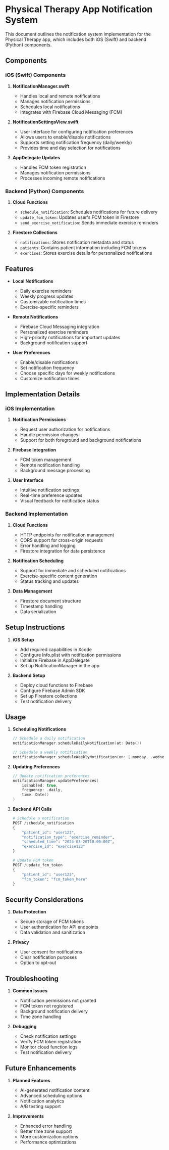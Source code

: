 # Physical Therapy App Notification System

This document outlines the notification system implementation for the Physical Therapy app, which includes both iOS (Swift) and backend (Python) components.

## Components

### iOS (Swift) Components

1. **NotificationManager.swift**
   - Handles local and remote notifications
   - Manages notification permissions
   - Schedules local notifications
   - Integrates with Firebase Cloud Messaging (FCM)

2. **NotificationSettingsView.swift**
   - User interface for configuring notification preferences
   - Allows users to enable/disable notifications
   - Supports setting notification frequency (daily/weekly)
   - Provides time and day selection for notifications

3. **AppDelegate Updates**
   - Handles FCM token registration
   - Manages notification permissions
   - Processes incoming remote notifications

### Backend (Python) Components

1. **Cloud Functions**
   - `schedule_notification`: Schedules notifications for future delivery
   - `update_fcm_token`: Updates user's FCM token in Firestore
   - `send_exercise_notification`: Sends immediate exercise reminders

2. **Firestore Collections**
   - `notifications`: Stores notification metadata and status
   - `patients`: Contains patient information including FCM tokens
   - `exercises`: Stores exercise details for personalized notifications

## Features

- **Local Notifications**
  - Daily exercise reminders
  - Weekly progress updates
  - Customizable notification times
  - Exercise-specific reminders

- **Remote Notifications**
  - Firebase Cloud Messaging integration
  - Personalized exercise reminders
  - High-priority notifications for important updates
  - Background notification support

- **User Preferences**
  - Enable/disable notifications
  - Set notification frequency
  - Choose specific days for weekly notifications
  - Customize notification times

## Implementation Details

### iOS Implementation

1. **Notification Permissions**
   - Request user authorization for notifications
   - Handle permission changes
   - Support for both foreground and background notifications

2. **Firebase Integration**
   - FCM token management
   - Remote notification handling
   - Background message processing

3. **User Interface**
   - Intuitive notification settings
   - Real-time preference updates
   - Visual feedback for notification status

### Backend Implementation

1. **Cloud Functions**
   - HTTP endpoints for notification management
   - CORS support for cross-origin requests
   - Error handling and logging
   - Firestore integration for data persistence

2. **Notification Scheduling**
   - Support for immediate and scheduled notifications
   - Exercise-specific content generation
   - Status tracking and updates

3. **Data Management**
   - Firestore document structure
   - Timestamp handling
   - Data serialization

## Setup Instructions

1. **iOS Setup**
   - Add required capabilities in Xcode
   - Configure Info.plist with notification permissions
   - Initialize Firebase in AppDelegate
   - Set up NotificationManager in the app

2. **Backend Setup**
   - Deploy cloud functions to Firebase
   - Configure Firebase Admin SDK
   - Set up Firestore collections
   - Test notification delivery

## Usage

1. **Scheduling Notifications**
   ```swift
   // Schedule a daily notification
   notificationManager.scheduleDailyNotification(at: Date())
   
   // Schedule a weekly notification
   notificationManager.scheduleWeeklyNotification(on: [.monday, .wednesday, .friday], at: Date())
   ```

2. **Updating Preferences**
   ```swift
   // Update notification preferences
   notificationManager.updatePreferences(
       isEnabled: true,
       frequency: .daily,
       time: Date()
   )
   ```

3. **Backend API Calls**
   ```python
   # Schedule a notification
   POST /schedule_notification
   {
       "patient_id": "user123",
       "notification_type": "exercise_reminder",
       "scheduled_time": "2024-03-20T10:00:00Z",
       "exercise_id": "exercise123"
   }
   
   # Update FCM token
   POST /update_fcm_token
   {
       "patient_id": "user123",
       "fcm_token": "fcm_token_here"
   }
   ```

## Security Considerations

1. **Data Protection**
   - Secure storage of FCM tokens
   - User authentication for API endpoints
   - Data validation and sanitization

2. **Privacy**
   - User consent for notifications
   - Clear notification purposes
   - Option to opt-out

## Troubleshooting

1. **Common Issues**
   - Notification permissions not granted
   - FCM token not registered
   - Background notification delivery
   - Time zone handling

2. **Debugging**
   - Check notification settings
   - Verify FCM token registration
   - Monitor cloud function logs
   - Test notification delivery

## Future Enhancements

1. **Planned Features**
   - AI-generated notification content
   - Advanced scheduling options
   - Notification analytics
   - A/B testing support

2. **Improvements**
   - Enhanced error handling
   - Better time zone support
   - More customization options
   - Performance optimizations 